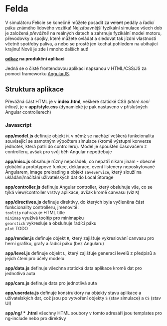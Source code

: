 # Felda
V simulátoru Felície se konečně můžete posadit za ~~volant~~ pedály a řadící páku známého lidového vozítka!
Nejzábavnější fyzikální simulace všech dob je založená _převážně_ na reálných datech a zahrnuje fyzikální model motoru, převodovky a spojky, které můžete ovládat a sledovat tak jízdní vlastnosti včetně spotřeby paliva, a nebo se prostě jen kochat pohledem na ubíhající krajinu!
Nově je zde i mnoho dalších aut!

**[odkaz](http://jira.zby.cz/content/Felda/) na produkční aplikaci**

Jedná se o čistě frontendovou aplikaci napsanou v HTML/CSS/JS za pomoci frameworku [AngularJS](https://angularjs.org/).

## Struktura aplikace

Převážná část HTML je v **index.html**, veškeré statické CSS _(které není inline)_, je v **app/style.css** (dynamické je pak nastaveno v příslušných Angular controllerech)

### Javascript

**app/model.js** definuje objekt `M`, v němž se nachází veškerá funkcionalita související se samotným výpočtem simulace (kromě výstupní konverze jednotek, která patří do controlleru).
Model je spouštěn časovačem z controlleru, avšak pro svůj běh Angular nepotřebuje

**app/misc.js** obsahuje různý nepořádek, co nepatří nikam jinam - obecné globální a prototypové funkce, deklarace, event listenery neposkytované Angularem,
image preloading a objekt `saveService`, který slouží na ukládání/načítání uživatelských dat do Local Storage

**app/controller.js** definuje Angular controller, který obsluhuje vše, co se týká view/controller vrstvy aplikace, avšak kromě canvasu (viz `R`)

**app/directives.js** definuje direktivy, do kterých byla vyčleněna část funkcionality controlleru, jmenovitě:  
`tooltip` nahrazuje HTML title  
`minimap` využívá tooltip pro minimapku  
`gearstick` vykresluje a obsluhuje řadící páku  
`plot` TODO

**app/render.js** definuje objekt `R`, který zajišťuje vykreslování canvasu pro herní grafiku, grafy a řadící páku (bez Angularu)

**app/level.js** definuje objekt `L`, který zajišťuje generaci levelů z předpisů a jejich čtení pro účely modelu

**app/data.js** definuje všechna statická data aplikace kromě dat pro jednotlivá auta

**app/cars.js** definuje data pro jednotlivá auta

**app/userdata.js** definuje konstruktory na objekty stavu aplikace a uživatelských dat, což jsou po vytvoření objekty `S` (stav simulace) a `CS` (stav UI)

**app/ng/ \* .html** všechny HTML soubory v tomto adresáři jsou templates pro ng-include nebo pro direktivy
